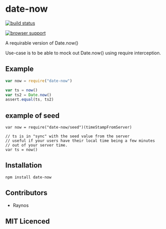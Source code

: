 # date-now

[![build status][1]][2]

[![browser support][3]][4]

A requirable version of Date.now()

Use-case is to be able to mock out Date.now() using require interception.

## Example

```js
var now = require("date-now")

var ts = now()
var ts2 = Date.now()
assert.equal(ts, ts2)
```

## example of seed

```
var now = require("date-now/seed")(timeStampFromServer)

// ts is in "sync" with the seed value from the server
// useful if your users have their local time being a few minutes
// out of your server time.
var ts = now()
```

## Installation

`npm install date-now`

## Contributors

 - Raynos

## MIT Licenced

  [1]: https://secure.travis-ci.org/Raynos/date-now.png
  [2]: http://travis-ci.org/Raynos/date-now
  [3]: http://ci.testling.com/Raynos/date-now.png
  [4]: http://ci.testling.com/Raynos/date-now
